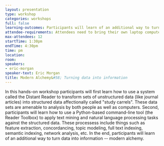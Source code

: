```yaml
---
layout: presentation
type: workshop
categories: workshops
full: false
learning-outcomes: Participants will learn of an additional way to turn data into information -- modern alchemy.
attendee-requirements: Attendees need to bring their own laptop computer. The need to be amenable to working from the command line, and a working version of Python 3.x needs to be installed on their computer.
max-attendees: 12
startTime: 1:30pm
endTime: 4:30pm
time: pm
location: 
room: 
speakers:
- eric-morgan
speaker-text: Eric Morgan
title: Modern Alchemy&#58; Turning data into information
---
```

In this hands-on workshop participants will first learn how to use a system called the Distant Reader to transform sets of unstructured data (like journal articles) into structured data affectionally called "study carrels". These data sets are amenable to analysis by both people as well as computers. Second, participants will learn how to use a Python-based command-line tool (the Reader Toolbox) to apply text mining and natural language processing tasks against the structured data. These processess include things such as feature extraction, concordancing, topic modeling, full text indexing, semantic indexing, network analysis, etc. In the end, participants will learn of an additional way to turn data into information -- modern alchemy.